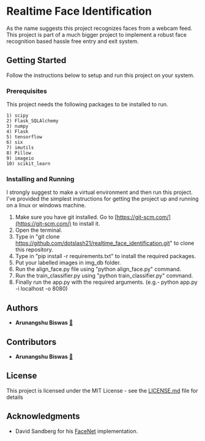 # Realtime Face Identification

As the name suggests this project recognizes faces from a webcam feed. This project is part of a much bigger project to implement a robust face recognition based hassle free entry and exit system.

## Getting Started

Follow the instructions below to setup and run this project on your system.

### Prerequisites

This project needs the following packages to be installed to run.

```
1) scipy
2) Flask_SQLAlchemy
3) numpy
4) Flask
5) tensorflow
6) six
7) imutils
8) Pillow
9) imageio
10) scikit_learn
```

### Installing and Running

I strongly suggest to make a virtual environment and then run this project. I've provided the simplest instructions for getting the project up and running on a linux or windows machine.

1. Make sure you have git installed. Go to [https://git-scm.com/](https://git-scm.com/) to install it.
2. Open the terminal.
3. Type in "git clone https://github.com/dotslash21/realtime_face_identification.git" to clone this repository.
4. Type in "pip install -r requirements.txt" to install the required packages.
5. Put your labelled images in img_db folder.
6. Run the align_face.py file using "python align_face.py" command.
7. Run the train_classifier.py using "python train_classifier.py" command.
8. Finally run the app.py with the required arguments. (e.g.- python app.py -i localhost -o 8080)

## Authors

- **Arunangshu Biswas** [:link:](https://github.com/dotslash21/)

## Contributors

- **Arunangshu Biswas** [:link:](https://github.com/dotslash21/)

## License

This project is licensed under the MIT License - see the [LICENSE.md](LICENSE) file for details

## Acknowledgments

- David Sandberg for his [FaceNet](https://github.com/davidsandberg/facenet) implementation.

